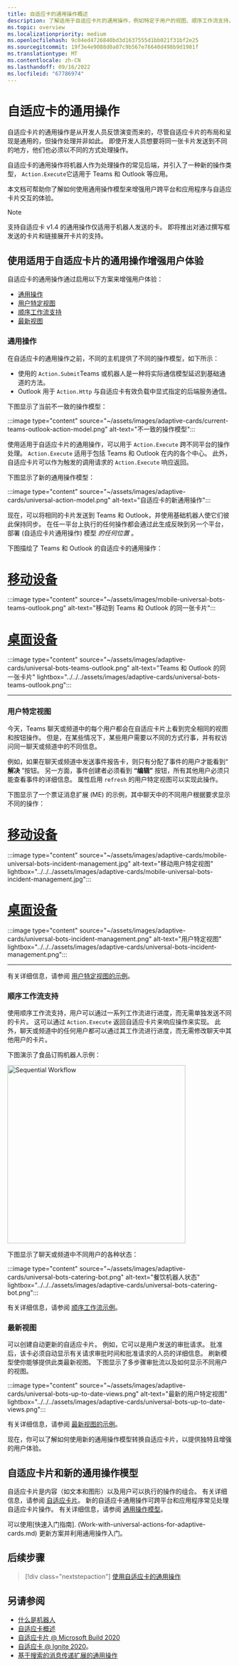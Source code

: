 ```yaml
---
title: 自适应卡的通用操作概述
description: 了解适用于自适应卡片的通用操作，例如特定于用户的视图、顺序工作流支持，以及桌面和移动环境的更多功能
ms.topic: overview
ms.localizationpriority: medium
ms.openlocfilehash: 9c04ed4726840bd3d1637555d1bb021f31bf2e25
ms.sourcegitcommit: 19f3e4e9088d0a07c9b567e76640d498b9d1981f
ms.translationtype: MT
ms.contentlocale: zh-CN
ms.lasthandoff: 09/16/2022
ms.locfileid: "67786974"
---
```

# <a name="universal-actions-for-adaptive-cards"></a>自适应卡的通用操作

自适应卡片的通用操作是从开发人员反馈演变而来的，尽管自适应卡片的布局和呈现是通用的，但操作处理并非如此。 即使开发人员想要将同一张卡片发送到不同的地方，他们也必须以不同的方式处理操作。

自适应卡的通用操作将机器人作为处理操作的常见后端，并引入了一种新的操作类型， `Action.Execute`它适用于 Teams 和 Outlook 等应用。

本文档可帮助你了解如何使用通用操作模型来增强用户跨平台和应用程序与自适应卡片交互的体验。

> [!NOTE]
> 支持自适应卡 v1.4 的通用操作仅适用于机器人发送的卡。 即将推出对通过撰写框发送的卡片和链接展开卡片的支持。

## <a name="enhance-user-experiences-with-universal-actions-for-adaptive-cards"></a>使用适用于自适应卡片的通用操作增强用户体验

自适应卡的通用操作通过启用以下方案来增强用户体验：

* [通用操作](#universal-actions)
* [用户特定视图](#user-specific-views)
* [顺序工作流支持](#sequential-workflow-support)
* [最新视图](#up-to-date-views)

### <a name="universal-actions"></a>通用操作

在自适应卡的通用操作之前，不同的主机提供了不同的操作模型，如下所示：

* 使用的 `Action.Submit`Teams 或机器人是一种将实际通信模型延迟到基础通道的方法。
* Outlook 用于 `Action.Http` 与自适应卡有效负载中显式指定的后端服务通信。

下图显示了当前不一致的操作模型：

:::image type="content" source="~/assets/images/adaptive-cards/current-teams-outlook-action-model.png" alt-text="不一致的操作模型":::

使用适用于自适应卡片的通用操作，可以用于 `Action.Execute` 跨不同平台的操作处理。 `Action.Execute` 适用于包括 Teams 和 Outlook 在内的各个中心。 此外，自适应卡片可以作为触发的调用请求的 `Action.Execute` 响应返回。

下图显示了新的通用操作模型：

:::image type="content" source="~/assets/images/adaptive-cards/universal-action-model.png" alt-text="自适应卡的新通用操作":::

现在，可以将相同的卡片发送到 Teams 和 Outlook，并使用基础机器人使它们彼此保持同步。 在任一平台上执行的任何操作都会通过此生成反映到另一个平台，部署 (自适应卡片通用操作) 模型 *的任何位置* 。

下图描绘了 Teams 和 Outlook 的自适应卡的通用操作：

# <a name="mobile"></a>[移动设备](#tab/mobile)

:::image type="content" source="~/assets/images/mobile-universal-bots-teams-outlook.png" alt-text="移动到 Teams 和 Outlook 的同一张卡片":::

# <a name="desktop"></a>[桌面设备](#tab/desktop)

:::image type="content" source="~/assets/images/adaptive-cards/universal-bots-teams-outlook.png" alt-text="Teams 和 Outlook 的同一张卡片" lightbox="../../../assets/images/adaptive-cards/universal-bots-teams-outlook.png":::

* * *

### <a name="user-specific-views"></a>用户特定视图

今天，Teams 聊天或频道中的每个用户都会在自适应卡片上看到完全相同的视图和按钮操作。 但是，在某些情况下，某些用户需要以不同的方式行事，并有权访问同一聊天或频道中的不同信息。

例如，如果在聊天或频道中发送事件报告卡，则只有分配了事件的用户才能看到“ **解决** ”按钮。 另一方面，事件创建者必须看到 **“编辑”** 按钮，所有其他用户必须只能查看事件的详细信息。 属性启用 `refresh` 的用户特定视图可以实现此操作。

下图显示了一个票证消息扩展 (ME) 的示例，其中聊天中的不同用户根据要求显示不同的操作：

# <a name="mobile"></a>[移动设备](#tab/mobile)

:::image type="content" source="~/assets/images/adaptive-cards/mobile-universal-bots-incident-management.jpg" alt-text="移动用户特定视图" lightbox="../../../assets/images/adaptive-cards/mobile-universal-bots-incident-management.jpg":::

# <a name="desktop"></a>[桌面设备](#tab/desktop)

:::image type="content" source="~/assets/images/adaptive-cards/universal-bots-incident-management.png" alt-text="用户特定视图" lightbox="../../../assets/images/adaptive-cards/universal-bots-incident-management.png":::

* * *

有关详细信息，请参阅 [用户特定视图的示例](User-Specific-Views.md)。

### <a name="sequential-workflow-support"></a>顺序工作流支持

使用顺序工作流支持，用户可以通过一系列工作流进行进度，而无需单独发送不同的卡片。 这可以通过 `Action.Execute` 返回自适应卡片来响应操作来实现。 此外，聊天或频道中的任何用户都可以通过其工作流进行进度，而无需修改聊天中其他用户的卡片。

下图演示了食品订购机器人示例： <br/>

<img src="~/assets/images/bots/sequentialWorkflow.gif" alt="Sequential Workflow" width="400"/>

下图显示了聊天或频道中不同用户的各种状态：

:::image type="content" source="~/assets/images/adaptive-cards/universal-bots-catering-bot.png" alt-text="餐饮机器人状态" lightbox="../../../assets/images/adaptive-cards/universal-bots-catering-bot.png":::

有关详细信息，请参阅 [顺序工作流示例](Sequential-Workflows.md)。

### <a name="up-to-date-views"></a>最新视图

可以创建自动更新的自适应卡片。 例如，它可以是用户发送的审批请求。 批准后，该卡必须自动显示有关请求审批时间和批准请求的人员的详细信息。 刷新模型使你能够提供此类最新视图。 下图显示了多步骤审批流以及如何显示不同用户的视图。

:::image type="content" source="~/assets/images/adaptive-cards/universal-bots-up-to-date-views.png" alt-text="最新的用户特定视图" lightbox="../../../assets/images/adaptive-cards/universal-bots-up-to-date-views.png":::

有关详细信息，请参阅 [最新视图的示例](Up-To-Date-Views.md)。

现在，你可以了解如何使用新的通用操作模型转换自适应卡片，以提供独特且增强的用户体验。

## <a name="adaptive-cards-and-the-new-universal-actions-model"></a>自适应卡片和新的通用操作模型

自适应卡片是内容（如文本和图形）以及用户可以执行的操作的组合。 有关详细信息，请参阅 [自适应卡片](http://adaptivecards.io/)。 新的自适应卡通用操作可跨平台和应用程序常见处理自适应卡片操作。 有关详细信息，请参阅 [通用操作模型](/adaptive-cards/authoring-cards/universal-action-model)。

可以使用[快速入门指南]. (Work-with-universal-actions-for-adaptive-cards.md) 更新方案并利用通用操作入门。

## <a name="next-step"></a>后续步骤

> [!div class="nextstepaction"]
> [使用自适应卡的通用操作](Work-with-universal-actions-for-adaptive-cards.md)

## <a name="see-also"></a>另请参阅

* [什么是机器人](~/bots/what-are-bots.md)
* [自适应卡概述](~/task-modules-and-cards/what-are-cards.md)
* [自适应卡片 @ Microsoft Build 2020](https://youtu.be/hEBhwB72Qn4?t=1393)
* [自适应卡 @ Ignite 2020](https://techcommunity.microsoft.com/t5/video-hub/elevate-user-experiences-with-teams-and-adaptive-cards/m-p/1689460)。
* [基于搜索的消息传递扩展的通用操作](../../../messaging-extensions/how-to/search-commands/universal-actions-for-search-based-message-extensions.md)
